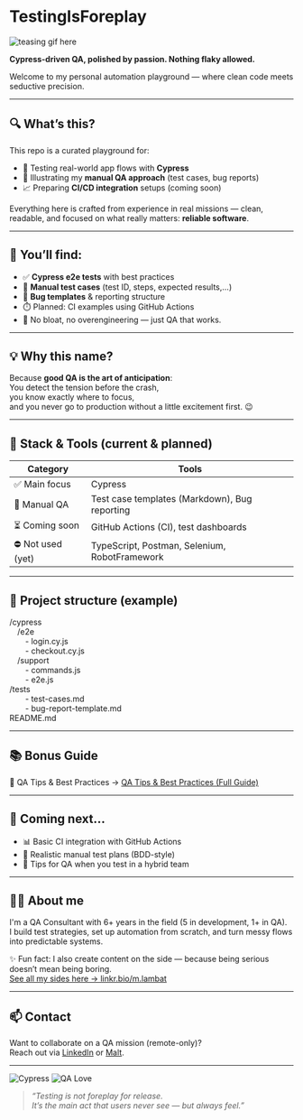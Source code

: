 #  TestingIsForeplay

![teasing gif here](https://media4.giphy.com/media/v1.Y2lkPTc5MGI3NjExMHFyZnBwZnk3YzV2NGQ5dDh4dTZocHRnYTU0dHRnY3hod3gyejZuNSZlcD12MV9pbnRlcm5hbF9naWZfYnlfaWQmY3Q9Zw/26ybuKc5xTF2gC5na/giphy.gif)

**Cypress-driven QA, polished by passion. Nothing flaky allowed.**

Welcome to my personal automation playground — where clean code meets seductive precision.

---

## 🔍 What’s this?

This repo is a curated playground for:

- 🔬 Testing real-world app flows with **Cypress**
- 🧠 Illustrating my **manual QA approach** (test cases, bug reports)
- 📈 Preparing **CI/CD integration** setups (coming soon)

Everything here is crafted from experience in real missions — clean, readable, and focused on what really matters: **reliable software**.

---

## 💚 You’ll find:

- ✅ **Cypress e2e tests** with best practices
- 📝 **Manual test cases** (test ID, steps, expected results,...)
- 🐞 **Bug templates** & reporting structure
- ⏱️ Planned: CI examples using GitHub Actions
- 👀 No bloat, no overengineering — just QA that works.

---

## 💡 Why this name?

Because **good QA is the art of anticipation**:  
You detect the tension before the crash,  
you know exactly where to focus,  
and you never go to production without a little excitement first. 😉

---
## 🧪 Stack & Tools (current & planned)

| Category | Tools |
|---|---|
| ✅ Main focus | Cypress |
| 🧠 Manual QA | Test case templates (Markdown), Bug reporting |
| ⏳ Coming soon | GitHub Actions (CI), test dashboards |
| ⛔ Not used (yet) | TypeScript, Postman, Selenium, RobotFramework |

---

## 📁 Project structure (example)

/cypress  
 /e2e  
  - login.cy.js  
  - checkout.cy.js  
 /support  
  - commands.js  
  - e2e.js  
/tests  
  - test-cases.md  
  - bug-report-template.md  
README.md

---
## 📚 Bonus Guide

🧠 QA Tips & Best Practices
→ [QA Tips & Best Practices (Full Guide)](./Docs/QA_Tips_Best_Practices.md)


---

## 🤖 Coming next...

- 📊 Basic CI integration with GitHub Actions
- 📁 Realistic manual test plans (BDD-style)
- 📱 Tips for QA when you test in a hybrid team

---

## 👩‍💻 About me

I'm a QA Consultant with 6+ years in the field (5 in development, 1+ in QA).  
I build test strategies, set up automation from scratch, and turn messy flows into predictable systems.

✨ Fun fact: I also create content on the side — because being serious doesn’t mean being boring.  
[See all my sides here → linkr.bio/m.lambat](https://linkr.bio/m.lambat)

---

## 📫 Contact

Want to collaborate on a QA mission (remote-only)?  
Reach out via [LinkedIn](https://www.linkedin.com/in/mohammad-lambat/) or [Malt](https://www.malt.fr/profile/mohammadlambat).

---
![Cypress](https://img.shields.io/badge/Tested%20with-Cypress-6e40c9?logo=cypress&logoColor=white)
![QA Love](https://img.shields.io/badge/Flaky%20tests-not%20welcome-red)

> *“Testing is not foreplay for release.  
> It’s the main act that users never see — but always feel.”*
